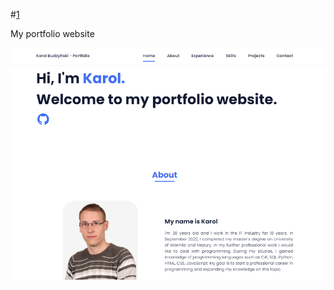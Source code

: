 #[1](https://budzynskikarol.github.io)

My portfolio website

![Preview](https://github.com/budzynskikarol/budzynskikarol.github.io/blob/main/assets/img/portfolio.png?raw=true)
